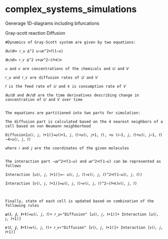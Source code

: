 # complex_systems_simulations

Generage 1D-diagrams including bifurcations


Gray-scott reaction Diffusion

	#Dynamics of Gray-Scott system are given by two equations:

	𝜕𝑢/𝑑𝑡= 𝑟_𝑢 ∆^2 𝑢−𝑢𝑣^2+𝑓(1−𝑢)

	𝜕𝑣/𝑑𝑡= 𝑟_𝑣 ∆^2 𝑣+𝑢𝑣^2−(𝑓+𝑘)𝑣

	𝑢 and 𝑣 are concentrations of the chemicals and 𝑈 and 𝑉

	𝑟_𝑢 and 𝑟_𝑣 are diffusion rates of 𝑈 and 𝑉

	𝑓 is the feed rate of 𝑈 and 𝑘 is consumption rate of 𝑉

	𝜕𝑢/𝑑𝑡 and 𝜕𝑣/𝑑𝑡 are the time derivatives describing change in concentration of 𝑈 and 𝑉 over time


	The equations are partitioned into two parts for simulation:

	The diffusion part is calculated based on the 4 nearest neighbors of a cell based on von Neumann neighborhood

	Diffusion[𝑢(𝑖, 𝑗, 𝑡+1)]=𝑢(𝑖+1, 𝑗, 𝑡)+𝑢(𝑖, 𝑗+1, 𝑡), +𝑢 (𝑖−1, 𝑗, 𝑡)+𝑢(𝑖, 𝑗−1, 𝑡)−4∗𝑢(𝑖, 𝑗, 𝑡) 

	where 𝑖 and 𝑗 are the coordinates of the given molecules


	The interaction part −𝑢𝑣^2+𝑓(1−𝑢) and 𝑢𝑣^2+𝑓(1−𝑢) can be represented as follows

	Interaction [𝑢(𝑖, 𝑗, 𝑡+1)]=− 𝑢(𝑖, 𝑗, 𝑡)∗𝑣(𝑖, 𝑗, 𝑡)^2+𝑓(1−𝑢(𝑖, 𝑗, 𝑡))

	Interaction [𝑣(𝑖, 𝑗, 𝑡+1)]=𝑢(𝑖, 𝑗, 𝑡)∗𝑣(𝑖, 𝑗, 𝑡)^2−(𝑓+𝑘)𝑣(𝑖, 𝑗, 𝑡)


	
	Finally, state of each cell is updated based on combination of the following rules

	𝒖(𝒊, 𝒋, 𝒕+𝟏)=𝑢(𝑖, 𝑗, 𝑡)+ 𝑟_𝑢∗"Diffusion" [𝑢(𝑖, 𝑗, 𝑡+1)]+ Interaction [𝑢(𝑖, 𝑗, 𝑡+1)]

	𝒗(𝒊, 𝒋, 𝒕+𝟏)=𝑣(𝑖, 𝑗, 𝑡)+ 𝑟_𝑣∗"Diffusion" [𝑣(𝑖, 𝑗, 𝑡+1)]+ Interaction [𝑣(𝑖, 𝑗, 𝑡+1)]

